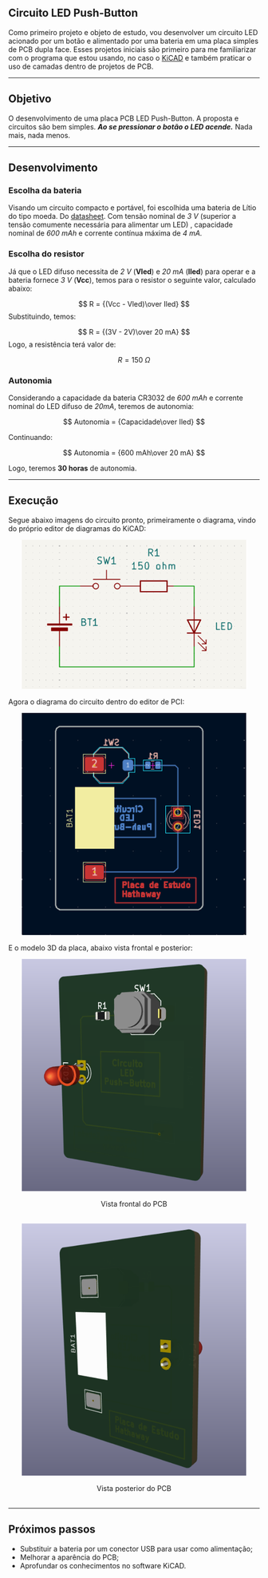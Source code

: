 ## Circuito LED Push-Button

Como primeiro projeto e objeto de estudo, vou desenvolver um circuito LED acionado por um botão e alimentado por uma bateria em uma placa simples de PCB dupla face. Esses projetos iniciais são primeiro para me familiarizar com o programa que estou usando, no caso o [KiCAD](https://www.kicad.org/) e também praticar o uso de camadas dentro de projetos de PCB.

---
## Objetivo

O desenvolvimento de uma placa PCB LED Push-Button. A proposta e circuitos são bem simples. ___Ao se pressionar o botão o LED acende.___ Nada mais, nada menos.

---
## Desenvolvimento

### Escolha da bateria

Visando um circuito compacto e portável, foi escolhida uma bateria de Lítio do tipo moeda. Do [datasheet](cr3032.pdf). Com tensão nominal de *3 V* (superior a tensão comumente necessária para alimentar um LED) , capacidade nominal de *600 mAh* e corrente contínua máxima de *4 mA.*
### Escolha do resistor

Já que o LED difuso necessita de *2 V* (**Vled**) e *20 mA* (**Iled**) para operar e a bateria fornece *3 V* (**Vcc**), temos para o resistor o seguinte valor, calculado abaixo:

$$ R = {(Vcc - Vled)\over Iled} $$
Substituindo, temos:

$$ R = {(3V - 2V)\over 20 mA} $$
Logo, a resistência terá valor de:

$$ R = 150\ \Omega$$
### Autonomia

Considerando a capacidade da bateria CR3032 de *600 mAh* e corrente nominal do LED difuso de *20mA*, teremos de autonomia:

$$ Autonomia = {Capacidade\over Iled} $$

Continuando:

$$ Autonomia = {600 mAh\over 20 mA} $$

Logo, teremos **30 horas** de autonomia. 

---
## Execução

Segue abaixo imagens do circuito pronto, primeiramente o diagrama, vindo do próprio editor de diagramas do KiCAD:

<p align="center">
    <img src="images/2025-09-24/diagrama.PNG" width="450">
</p>

Agora o diagrama do circuito dentro do editor de PCI:

<p align="center">
    <img src="images/2025-09-24/diagrama%20PCI.PNG" width="450">
</p>

E o modelo 3D da placa, abaixo vista frontal e posterior:

<p align="center">
    <img src="images/2025-09-24/3D%20PCI%201.PNG" width="450"> </p>
<center> Vista frontal do PCB </center> </br>

<p align="center">
    <img src="images/2025-09-24/3D%20PCI%202.PNG" width="450"> </p>
<center> Vista posterior do PCB </center> </br>

---

## Próximos passos

- Substituir a bateria por um conector USB para usar como alimentação;
- Melhorar a aparência do PCB;
- Aprofundar os conhecimentos no software KiCAD.

